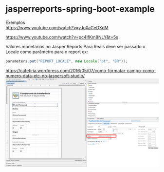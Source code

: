 # jasperreports-spring-boot-example  

Exemplos  
https://www.youtube.com/watch?v=yJoXaGeDXdM  

https://www.youtube.com/watch?v=pc4lfKm8NLY&t=5s  

Valores monetarios no Jasper Reports
Para Reais deve ser passado o Locale como parâmetro para o report ex:
~~~java
parameters.put("REPORT_LOCALE", new Locale("pt", "BR"));
~~~
https://cafetiria.wordpress.com/2016/05/07/como-formatar-campo-como-numero-data-etc-no-jaspersoft-studio/
![](/img/exemploValorMotetarioJasperReports.png)
